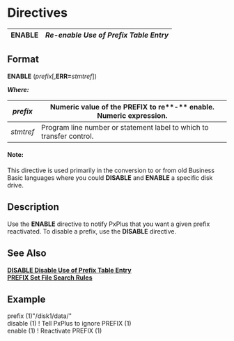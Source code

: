# Directives

**ENABLE** |  **_Re-enable Use of Prefix Table Entry_**  
---|---  
  
##  Format

**ENABLE** (_prefix_[,**ERR=**_stmtref_])  
  
**_Where:_**

_prefix_ |  Numeric value of the **PREFIX** to re**-** enable. Numeric expression.  
---|---  
_stmtref_ |  Program line number or statement label to which to transfer control.  
  
#### **Note:**  
This directive is used primarily in the conversion to or from old Business Basic languages where you could **DISABLE** and **ENABLE** a specific disk drive.

##  Description

Use the **ENABLE** directive to notify PxPlus that you want a given prefix reactivated. To disable a prefix, use the **DISABLE** directive.

##  See Also

**[DISABLE Disable Use of Prefix Table Entry](disable.md)**  
**[PREFIX Set File Search Rules](prefix.md)**

##  Example

prefix (1)"/disk1/data/"  
disable (1) ! Tell PxPlus to ignore PREFIX (1)  
enable (1) ! Reactivate PREFIX (1)
